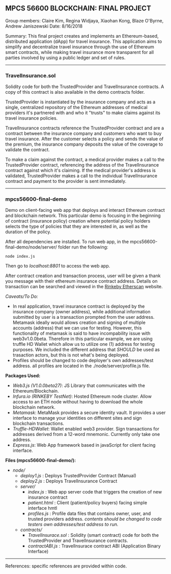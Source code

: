 ## MPCS 56600 BLOCKCHAIN: FINAL PROJECT
Group members: Claire Kim, Regina Widjaya, Xiaohan Kong, Blaze O'Byrne, Andrew Janiszewski
Date: 8/16/2018

Summary: This final project creates and implements an Ethereum-based, distributed application (dApp) for travel insurance. This application aims to simplify and decentralize travel insurance through the use of Ethereum smart contracts, while making travel insurance more transparent for all parties involved by using a public ledger and set of rules.

***************************

### TravelInsurance.sol

Solidity code for both the TrustedProvider and TravelInsurance contracts. A copy of this contract is also available in the demo contracts folder.

TrustedProvider is instantiated by the insurance company and acts as a single, centralized repository of the Ethereum addresses of medical providers it's partnered with and who it "trusts" to make claims against its travel insurance policies.

TravelInsurance contracts reference the TrustedProvider contract and are a contract between the insurance company and customers who want to buy travel insurance. After the customer selects a policy and sends the value of the premium, the insurance company deposits the value of the coverage to validate the contract.

To make a claim against the contract, a medical provider makes a call to the TrustedProvider contract, referencing the address of the TravelInsurance contract against which it's claiming. If the medical provider's address is validated, TrustedProvider makes a call to the individual TravelInsurance contract and payment to the provider is sent immediately.

***************************

### mpcs56600-final-demo

Demo on client-facing web app that deploys and interact Ethereum contract and blockchain network. This particular demo is focusing in the beginning of contract (insurance policy) creation where potential policy holders selects the type of policies that they are interested in, as well as the duration of the policy.


After all dependencies are installed. To run web app, in the mpcs56600-final-demo/node/server/ folder run the following:
```
node index.js
```
Then go to _localhost:8801_ to access the web app.

After contract creation and transaction process, user will be given a thank you message with their ethereum insurance contract address. Details on transaction can be searched and viewed in the [Rinkeby Etherscan](https://rinkeby.etherscan.io/) website.

_Caveats/To Do:_
  * In real application, travel insurance contract is deployed by the insurance company (owner address), while additional information submitted by user is a transaction prompted from the user address. Metamask ideally would allows creation and signing of multiple accounts (address) that we can use for testing. However, this functionality of metamask is said to have incompability issue with web3v1.0.0beta. Therefore in this particular example, we are using truffle HD Wallet which allow us to utilize one (1) address for testing purposes. We included the different address that _SHOULD_ be used as trasaction actors, but this is not what's being deployed.
  * Profiles should be changed to code deployer's own addresses/test address. all profiles are located in the ./node/server/profile.js file.

**Packages Used:**
  * _Web3.js (V1.0.0beta27)_: JS Library that communicates with the Ethereum/Blockchain.
  * _Infura.io (RINKEBY TestNet)_: Hosted Ethereum node cluster. Allow access to an ETH node without having to download the whole blockchain network.
  * _Metamask_: MetaMask provides a secure identity vault. It provides a user interface to manage your identities on different sites and sign blockchain transactions.
  * _Truffle-HDWallet_: Wallet enabled web3 provider. Sign transactions for addresses derived from a 12-word mnemonic. Currently only take one address.
  * _Express.js_: Web App framework based in javaScript for client facing interface.

**Files (mpcs56600-final-demo/):**
  * _node/_
    * _deploy1.js_ : Deploys TrustedProvider Contract (Manual)
    * _deploy2.js_ : Deploys TravelInsurance Contract
    * _server/_
      * _index.js_ : Web app server code that triggers the creation of new insurance contract
      * _patient.html_ : Client (patient/policy buyers) facing simple interface hmtl
      * _profiles.js_ : Profile data files that contains owner, user, and trusted providers address. _contents should be changed to code testers own addresses/test address to run._
    * _contracts/_
      * _TravelInsurace.sol_ : Solidity (smart contract) code for both the TrustedProvider and TravelInsurance contracts.
      * _contractABI.js_ : TravelInsurace contract ABI (Application Binary Interface)


***************************

References: specific references are provided within code.
